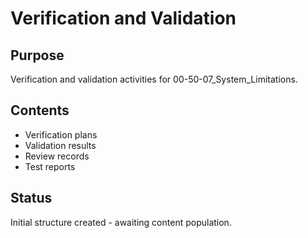 # Verification and Validation

## Purpose
Verification and validation activities for 00-50-07_System_Limitations.

## Contents
- Verification plans
- Validation results
- Review records
- Test reports

## Status
Initial structure created - awaiting content population.
